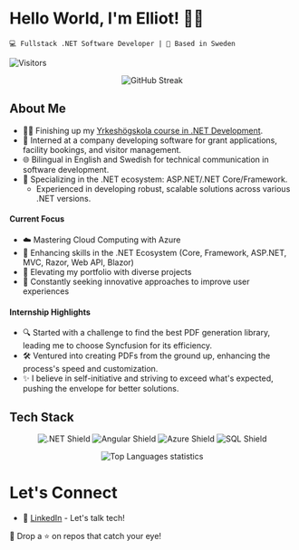 # Hello World, I'm Elliot! 👋🌐

`💻 Fullstack .NET Software Developer | 📍 Based in Sweden`

![Visitors](https://api.visitorbadge.io/api/visitors?path=https%3A%2F%2Fgithub.com%2Felliot9802&labelColor=%235c2d91&countColor=%23ffffff)

<!-- 
![Elliot's GitHub Activity Graph](https://activity-graph.herokuapp.com/graph?username=elliot9802&bg_color=000&color=fff&line=00E676&point=FFFFFF&area=true&hide_border=true)

![WakaTime](https://github-readme-stats.vercel.app/api/wakatime?username=elliot9802)

![Elliot's GitHub stats](https://github-readme-stats.vercel.app/api?username=elliot9802&show_icons=true&theme=radical)

![Trophy](https://github-profile-trophy.vercel.app/?username=elliot9802)
-->

<p align="center">
  <img src="http://github-readme-streak-stats.herokuapp.com?user=elliot9802&theme=dark&background=000000" alt="GitHub Streak" />
</p>

## About Me
- 👨‍💻 Finishing up my [Yrkeshögskola course in .NET Development](https://teknikhogskolan.se/utbildningar/net-utvecklare/).
- 🚀 Interned at a company developing software for grant applications, facility bookings, and visitor management.
- 🌐 Bilingual in English and Swedish for technical communication in software development.
- 📘 Specializing in the .NET ecosystem: ASP.NET/.NET Core/Framework.
  - Experienced in developing robust, scalable solutions across various .NET versions.

#### Current Focus
- ☁️ Mastering Cloud Computing with Azure 
- 📖 Enhancing skills in the .NET Ecosystem (Core, Framework, ASP.NET, MVC, Razor, Web API, Blazor) 
- 📁 Elevating my portfolio with diverse projects 
- 🚀 Constantly seeking innovative approaches to improve user experiences 

#### Internship Highlights
- 🔍 Started with a challenge to find the best PDF generation library, leading me to choose Syncfusion for its efficiency.
- 🛠️ Ventured into creating PDFs from the ground up, enhancing the process's speed and customization.
- ✨ I believe in self-initiative and striving to exceed what's expected, pushing the envelope for better solutions.

## Tech Stack
<p align="center">
<img src="https://img.shields.io/badge/.NET-5C2D91?style=flat&logo=.net&logoColor=white" alt=".NET Shield" />
  <img src="https://img.shields.io/badge/Angular-DD0031?style=flat&logo=angular&logoColor=white" alt="Angular Shield" />
  <img src="https://img.shields.io/badge/Azure-007FFF?style=flat&logo=microsoftazure&logoColor=white" alt="Azure Shield" />
  <img src="https://img.shields.io/badge/SQL-4479A1?style=flat&logo=mysql&logoColor=white" alt="SQL Shield" />
</p>
<p align="center">
  <img src="https://github-readme-stats.vercel.app/api/top-langs/?username=elliot9802&layout=compact" alt="Top Languages statistics" />
</p>

<!--
#### My .NET Journey in C#
```csharp
public class DevProfile
{
    public string FocusArea = ".NET Development";
    public List<string> BackendSkills = new List<string> 
    { 
        "Entity Framework", "LINQ", "ASP.NET Core", "RESTful APIs", 
    };
    public List<string> FrontendSkills = new List<string> 
    { 
        "Angular", "React", "Vue.js", "TypeScript", "JavaScript", 
        "SCSS", "Bootstrap"
    };
    public List<string> DevTools = new List<string> 
    {
        "Git", "Azure", "Swagger", "Postman", "VSCode", "Visual Studio",
        "Docker", "Azure DevOps",
    };

    public DevProfile() {}

    public void DisplaySkills()
    {
        Console.WriteLine($"Focus Area: {FocusArea}");
        Console.WriteLine($"Backend Skills: {string.Join(", ", BackendSkills)}");
        Console.WriteLine($"Frontend Skills: {string.Join(", ", FrontendSkills)}");
        Console.WriteLine($"Development Tools: {string.Join(", ", DevTools)}");
    }
}

var elliotProfile = new DevProfile();
elliotProfile.DisplaySkills();
```
-->
# Let's Connect
- 🤝 [LinkedIn](https://www.linkedin.com/in/elliot-segerlind-8085568b/) - Let's talk tech!

🌌 Drop a ⭐ on repos that catch your eye!
